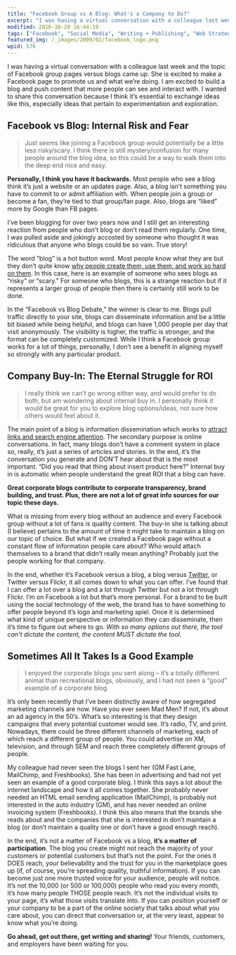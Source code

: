 ```yaml
---
title: "Facebook Group vs A Blog: What's a Company to Do?"
excerpt: "I was having a virtual conversation with a colleague last week and the topic of Facebook group pages versus blogs came up. I wanted to share this conversation because I think it’s essential to exchange ideas like this, especially ideas that pertain to experimentation and exploration."
modified: 2016-10-20 16:44:19
tags: ["Facebook", "Social Media", "Writing + Publishing", "Web Strategy"]
featured_img: /_images/2009/02/facebook_logo.png
wpid: 576
---
```



I was having a virtual conversation with a colleague last week and the topic of Facebook group pages versus blogs came up. She is excited to make a Facebook page to promote us and what we’re doing. I am excited to build a blog and push content that more people can see and interact with. I wanted to share this conversation because I think it’s essential to exchange ideas like this, especially ideas that pertain to experimentation and exploration.

Facebook vs Blog: Internal Risk and Fear
----------------------------------------

> Just seems like joining a Facebook group would potentially be a little less risky/scary. I think there is still mystery/confusion for many people around the blog idea, so this could be a way to walk them into the deep end nice and easy.

**Personally, I think you have it backwards.** Most people who see a blog think it’s just a website or an updates page. Also, a blog isn’t something you have to commit to or admit affiliation with. When people join a group or become a fan, they’re tied to that group/fan page. Also, blogs are “liked” more by Google than FB pages.

I’ve been blogging for over two years now and I still get an interesting reaction from people who don’t blog or don’t read them regularly. One time, I was pulled aside and jokingly accosted by someone who thought it was ridiculous that anyone who blogs could be so vain. True story!

The word “blog” is a hot button word. Most people know what they are but they don’t quite know [why people create them, use them, and work so hard on them](/good-advice-to-a-client-about-building-a-blog-from-the-ground-up/). In this case, here is an example of someone who sees blogs as “risky” or “scary.” For someone who blogs, this is a strange reaction but if it represents a larger group of people then there is certainly still work to be done.

In the “Facebook vs Blog Debate,” the winner is clear to me. Blogs pull traffic directly to your site, blogs can disseminate information and be a little bit biased while being helpful, and blogs can have 1,000 people per day that visit anonymously. The visibility is higher, the traffic is stronger, and the format can be completely customized. While I think a Facebook group works for a lot of things, personally, I don’t see a benefit in aligning myself so strongly with any particular product.

Company Buy-In: The Eternal Struggle for ROI
--------------------------------------------

> I really think we can’t go wrong either way, and would prefer to do both, but am wondering about internal buy in. I personally think it would be great for you to explore blog options/ideas, not sure how others would feel about it.

The main point of a blog is information dissemination which works to [attract links and search engine attention](/getting-started-correcting-your-search-engine-problems/). The secondary purpose is online conversations. In fact, many blogs don’t have a comment system in place so, really, it’s just a series of articles and stories. In the end, it’s the conversation you generate and DON’T hear about that is the most important. “Did you read that thing about insert product here?” Internal buy in is automatic when people understand the great ROI that a blog can have.

**Great corporate blogs contribute to corporate transparency, brand building, and trust. Plus, there are not a lot of great info sources for our topic these days.**

What is missing from every blog without an audience and every Facebook group without a lot of fans is quality content. The buy-in she is talking about (I believe) pertains to the amount of time it might take to maintain a blog on our topic of choice. But what if we created a Facebook page without a constant flow of information people care about? Who would attach themselves to a brand that didn’t really mean anything? Probably just the people working for that company.

In the end, whether it’s Facebook versus a blog, a blog versus [Twitter](/?s=twitter), or Twitter versus Flickr, it all comes down to what you can offer. I’ve found that I can offer a lot over a blog and a lot through Twitter but not a lot through Flickr. I’m on Facebook a lot but that’s more personal. For a brand to be built using the social technology of the web, the brand has to have something to offer people beyond it’s logo and marketing spiel. Once it is determined what kind of unique perspective or information they can disseminate, then it’s time to figure out where to go. *With so many options out there, the tool can’t dictate the content, the content MUST dictate the tool.*

Sometimes All It Takes Is a Good Example
----------------------------------------

> I enjoyed the corporate blogs you sent along – it’s a totally different animal than recreational blogs, obviously, and I had not seen a “good” example of a corporate blog.

It’s only been recently that I’ve been distinctly aware of how segregated marketing channels are now. Have you ever seen Mad Men? If not, it’s about an ad agency in the 50’s. What’s so interesting is that they design campaigns that every potential customer would see. It’s radio, TV, and print. Nowadays, there could be three different channels of marketing, each of which reach a different group of people. You could advertise on XM, television, and through SEM and reach three completely different groups of people.

My colleague had never seen the blogs I sent her (GM Fast Lane, MailChimp, and Freshbooks). She has been in advertising and had not yet seen an example of a good corporate blog. I think this says a lot about the internet landscape and how it all comes together. She probably never needed an HTML email sending application (MailChimp), is probably not interested in the auto industry (GM), and has never needed an online invoicing system (Freshbooks). I think this also means that the brands she reads about and the companies that she is interested in don’t maintain a blog (or don’t maintain a quality one or don’t have a good enough reach).

In the end, it’s not a matter of Facebook vs a blog, **it’s a matter of participation**. The blog you create might not reach the majority of your customers or potential customers but that’s not the point. For the ones it DOES reach, your believability and the trust for you in the marketplace goes up (if, of course, you’re spreading quality, truthful information). If you can become just one more trusted voice for your audience, people will notice. It’s not the 10,000 (or 500 or 100,000) people who read you every month, it’s how many people THOSE people reach. It’s not the individual visits to your page, it’s what those visits translate into. If you can position yourself or your company to be a part of the online society that talks about what you care about, you can direct that conversation or, at the very least, appear to know what you’re doing.

**Go ahead, get out there, get writing and sharing!** Your friends, customers, and employers have been waiting for you.
